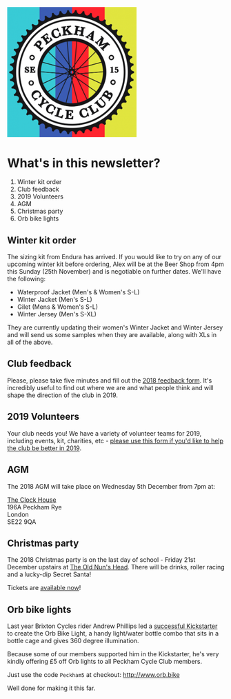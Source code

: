 <img src="../assets/logo.png" alt="Peckham Cycle Club" width="300" />

# What's in this newsletter?

1. Winter kit order
1. Club feedback
1. 2019 Volunteers
1. AGM
1. Christmas party
1. Orb bike lights

## Winter kit order

The sizing kit from Endura has arrived.  If you would like to try on any of our upcoming winter kit before ordering, Alex will be at the Beer Shop from 4pm this Sunday (25th November) and is negotiable on further dates.  We'll have the following:

 * Waterproof Jacket (Men's & Women's S-L)
 * Winter Jacket (Men's S-L)
 * Gilet (Mens & Women's S-L)
 * Winter Jersey (Men's S-XL)

They are currently updating their women's Winter Jacket and Winter Jersey and will send us some samples when they are available, along with XLs in all of the above.

## Club feedback

Please, please take five minutes and fill out the [2018 feedback form](https://docs.google.com/forms/d/e/1FAIpQLSdAum7KSIO4QTh-HgEvlbSjHdMUdAtBpzxuTNFQgtDWHBhlXQ/viewform). It's incredibly useful to find out where we are and what people think and will shape the direction of the club in 2019.

## 2019 Volunteers

Your club needs you! We have a variety of volunteer teams for 2019, including events, kit, charities, etc - [please use this form if you'd like to help the club be better in 2019](https://docs.google.com/forms/d/e/1FAIpQLSf1wylHqjxzcTwjsQessAtLovLkKDAcOvAN5c6K_Sk4zu4DuA/viewform).

## AGM

The 2018 AGM will take place on Wednesday 5th December from 7pm at:

[The Clock House](http://clockhousepub.com/)<br />
196A Peckham Rye<br />
London<br />
SE22 9QA

## Christmas party

The 2018 Christmas party is on the last day of school - Friday 21st December upstairs at [The Old Nun's Head](https://www.theoldnunshead.co.uk/).  There will be drinks, roller racing and a lucky-dip Secret Santa!

Tickets are [available now](https://ti.to/pcc/christmas-party-2018)!

## Orb bike lights

Last year Brixton Cycles rider Andrew Phillips led a [successful Kickstarter](https://www.kickstarter.com/projects/918429014/the-orb-bike-light-and-bottle-for-360-visibility) to create the Orb Bike Light, a handy light/water bottle combo that sits in a bottle cage and gives 360 degree illumination.

Because some of our members supported him in the Kickstarter, he's very kindly offering £5 off Orb lights to all Peckham Cycle Club members.

Just use the code `Peckham5` at checkout: http://www.orb.bike



Well done for making it this far.
